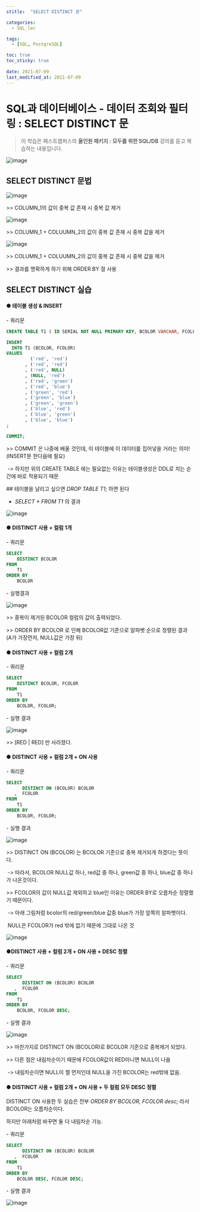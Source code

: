 ```yaml
---
stitle:  "SELECT DISTINCT 문"

categories:
  - SQL_lec

tags:
  - [SQL, PostgreSQL]

toc: true
toc_sticky: true
 
date: 2021-07-09
last_modified_at: 2021-07-09
---
```


# SQL과 데이터베이스 - 데이터 조회와 필터링 : SELECT DISTINCT 문



> 이 학습은 패스트캠퍼스의 **올인원 패키지 : 모두를 위한 SQL/DB** 강의를 듣고 복습하는 내용입니다.

![image](md-images/125051138-9eb52d00-e0dd-11eb-8e0e-ece8451ef42a.png)

 

## SELECT DISTINCT 문법

![image](md-images/125051163-a4ab0e00-e0dd-11eb-8c9a-d8b084973e23.png)

\>> COLUMN_1의 값이 중복 값 존재 시 중복 값 제거

![image](md-images/125051172-a83e9500-e0dd-11eb-9b3f-23847137afdd.png)

\>> COLUMN_1 + COLUUMN_2의 값이 중복 값 존재 시 중복 값을 제거

![image](md-images/125051190-ac6ab280-e0dd-11eb-8fd9-1c42d8e1074f.png)

\>> COLUMN_1 + COLUUMN_2의 값이 중복 값 존재 시 중복 값을 제거

\>> 결과를 명확하게 하기 위해 ORDER BY 절 사용



## SELECT DISTINCT 실습

#### ● 테이블 생성 & INSERT

\- 쿼리문

```SQL
CREATE TABLE T1 ( ID SERIAL NOT NULL PRIMARY KEY, BCOLOR VARCHAR, FCOLOR VARCHAR );

INSERT
  INTO T1 (BCOLOR, FCOLOR)
VALUES
         ('red', 'red')
       , ('red', 'red')
       , ('red', NULL)
       , (NULL, 'red')
       , ('red', 'green')
       , ('red', 'blue')
       , ('green', 'red')
       , ('green', 'blue')
       , ('green', 'green')
       , ('blue', 'red')
       , ('blue', 'green')
       , ('blue', 'blue')
;

COMMIT; 
```

\>> COMMIT 은 나중에 배울 것인데, 이 테이블에 이 데이터를 집어넣을 거라는 의미!(INSERT문 한다음에 필요)

​     -> 하지만 위의 CREATE TABLE 에는 필요없는 이유는 테이블생성은 DDL로 치는 순간에 바로 적용되기 때문

\## 테이블을 날리고 싶으면 *DROP TABLE T1;* 하면 된다



-  *SELECT \* FROM T1* 의 결과

![image](md-images/125051206-b096d000-e0dd-11eb-9afb-b6d4a5177be9.png)



#### ● DISTINCT 사용 + 컬럼 1개



\- 쿼리문

```sql
SELECT
    DISTINCT BCOLOR
FROM
    T1
ORDER BY
    BCOLOR
```



\- 실행결과

![image](md-images/125051625-18e5b180-e0de-11eb-8e02-e6e9ec0421e3.png)

\>> 중복이 제거된 BCOLOR 컬럼의 값이 출력되었다.

\>> ORDER BY BCOLOR 로 인해 BCOLOR값 기준으로 알파벳 순으로 정렬된 결과 (A가 가장먼저, NULL값은 가장 뒤)



#### ● DISTINCT 사용 + 컬럼 2개



\- 쿼리문

```sql
SELECT
    DISTINCT BCOLOR, FCOLOR
FROM
    T1
ORDER BY
    BCOLOR, FCOLOR;
```

\- 실행 결과

![image](md-images/125051636-1b480b80-e0de-11eb-81a6-73668c759239.png)

\>> [RED | RED] 만 사라졌다.



#### ● DISTINCT 사용 + 컬럼 2개 + ON 사용



\- 쿼리문

```sql
SELECT
      DISTINCT ON (BCOLOR) BCOLOR
   ,  FCOLOR
FROM
    T1
ORDER BY
    BCOLOR, FCOLOR;
```

\- 실행 결과

![image](md-images/125051646-1d11cf00-e0de-11eb-941d-7c0405986e0f.png)

\>> DISTINCT ON (BCOLOR) 는 BCOLOR 기준으로 중복 제거되게 하겠다는 뜻이다.

​     -> 따라서, BCOLOR NULL값 하나, red값 중 하나, green값 중 하나, blue값 중 하나가 나온것이다.

\>> FCOLOR의 값이 NULL값 제외하고 blue인 이유는 ORDER BY로 오름차순 정렬했기 때문이다.

​     -> 아래 그림처럼 bcolor의 red/green/blue 값중 blue가 가장 앞쪽의 알파벳이다.

​          NULL은 FCOLOR가 red 밖에 없기 때문에 그대로 나온 것

![image](md-images/125051652-1edb9280-e0de-11eb-8ca7-07165f2ab4bd.png)

#### ●DISTINCT 사용 + 컬럼 2개 + ON 사용 + DESC 정렬



\- 쿼리문

```sql
SELECT
      DISTINCT ON (BCOLOR) BCOLOR
   ,  FCOLOR
FROM
    T1
ORDER BY
    BCOLOR, FCOLOR DESC;
```

\- 실행 결과

![image](md-images/125051655-213dec80-e0de-11eb-8f2d-a3faec72b988.png)

\>> 마찬가지로 DISTINCT ON (BCOLOR)로 BCOLOR 기준으로 중복제거 되었다.

\>> 다른 점은 내림차순이기 때문에 FCOLOR값이 RED아니면 NULL이 나옴

​      -> 내림차순이면 NULL이 젤 먼저인데 NULL을 가진 BCOLOR는 red밖에 없음.



#### ● DISTINCT 사용 + 컬럼 2개 + ON 사용 + 두 컬럼 모두 DESC 정렬

DISTINCT ON 사용한 두 실습은 전부 *ORDER BY BCOLOR, FCOLOR desc;* 라서 BCOLOR는 오름차순이다.

하지만 아래처럼 바꾸면 둘 다 내림차순 가능.



\- 쿼리문

```sql
SELECT
      DISTINCT ON (BCOLOR) BCOLOR
   ,  FCOLOR
FROM
    T1
ORDER BY
    BCOLOR DESC, FCOLOR DESC;
```

\- 실행 결과

![image](md-images/125051663-2307b000-e0de-11eb-97ef-6be1d6219abe.png)

